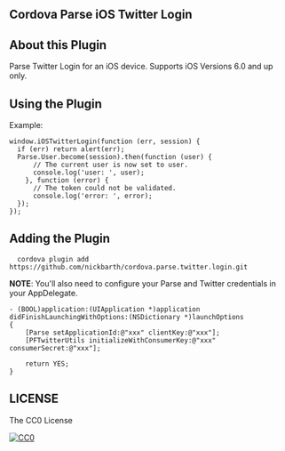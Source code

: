 ## Cordova Parse iOS Twitter Login

## About this Plugin

Parse Twitter Login for an iOS device. Supports iOS Versions 6.0 and up only.

## Using the Plugin

Example:

```
window.iOSTwitterLogin(function (err, session) {
  if (err) return alert(err);
  Parse.User.become(session).then(function (user) {
      // The current user is now set to user.
      console.log('user: ', user);
    }, function (error) {
      // The token could not be validated.
      console.log('error: ', error);
  });
});
```

## Adding the Plugin ##

```
  cordova plugin add https://github.com/nickbarth/cordova.parse.twitter.login.git
```

**NOTE**: You'll also need to configure your Parse and Twitter credentials in your AppDelegate.

```
- (BOOL)application:(UIApplication *)application didFinishLaunchingWithOptions:(NSDictionary *)launchOptions
{
    [Parse setApplicationId:@"xxx" clientKey:@"xxx"];
    [PFTwitterUtils initializeWithConsumerKey:@"xxx" consumerSecret:@"xxx"];
    
    return YES;
}
```

## LICENSE ##

The CC0 License

[![CC0](http://i.creativecommons.org/l/zero/1.0/88x31.png)](http://creativecommons.org/publicdomain/zero/1.0/)
